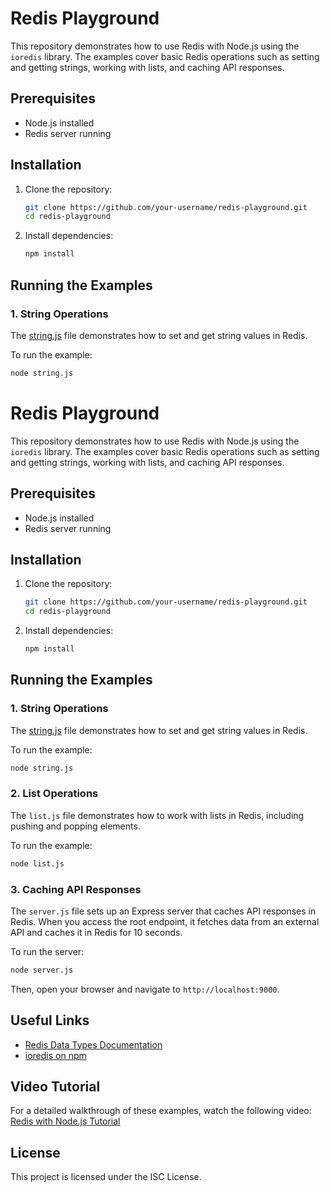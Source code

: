 # Redis Playground

This repository demonstrates how to use Redis with Node.js using the `ioredis` library. The examples cover basic Redis operations such as setting and getting strings, working with lists, and caching API responses.

## Prerequisites

- Node.js installed
- Redis server running

## Installation

1. Clone the repository:
    ```sh
    git clone https://github.com/your-username/redis-playground.git
    cd redis-playground
    ```

2. Install dependencies:
    ```sh
    npm install
    ```

## Running the Examples

### 1. String Operations

The [string.js](http://_vscodecontentref_/0) file demonstrates how to set and get string values in Redis.

To run the example:
```sh
node string.js
```

# Redis Playground

This repository demonstrates how to use Redis with Node.js using the `ioredis` library. The examples cover basic Redis operations such as setting and getting strings, working with lists, and caching API responses.

## Prerequisites

- Node.js installed
- Redis server running

## Installation

1. Clone the repository:
    ```sh
    git clone https://github.com/your-username/redis-playground.git
    cd redis-playground
    ```

2. Install dependencies:
    ```sh
    npm install
    ```

## Running the Examples

### 1. String Operations

The [string.js](http://_vscodecontentref_/0) file demonstrates how to set and get string values in Redis.

To run the example:
```sh
node string.js
```

### 2. List Operations

The `list.js` file demonstrates how to work with lists in Redis, including pushing and popping elements.

To run the example:
```sh
node list.js
```
### 3. Caching API Responses

The `server.js` file sets up an Express server that caches API responses in Redis. When you access the root endpoint, it fetches data from an external API and caches it in Redis for 10 seconds.

To run the server:
```sh
node server.js
```

Then, open your browser and navigate to `http://localhost:9000`.

## Useful Links

- [Redis Data Types Documentation](https://redis.io/docs/latest/develop/data-types/)
- [ioredis on npm](https://www.npmjs.com/package/ioredis)

## Video Tutorial

For a detailed walkthrough of these examples, watch the following video: [Redis with Node.js Tutorial](https://www.youtube.com/watch?v=Vx2zPMPvmug)

## License

This project is licensed under the ISC License.
